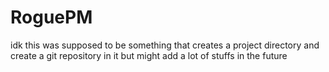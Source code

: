 # RoguePM
idk this was supposed to be something that creates a project directory and create a git repository in it but might add a lot of stuffs in the future 

